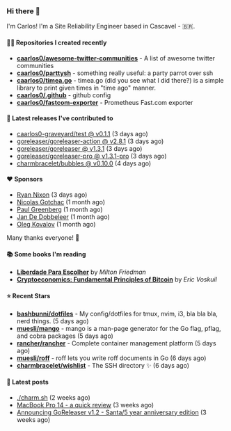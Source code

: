 ### Hi there 👋

I'm Carlos! I'm a Site Reliability Engineer based in Cascavel - 🇧🇷.

#### 👨‍💻 Repositories I created recently
- **[caarlos0/awesome-twitter-communities](https://github.com/caarlos0/awesome-twitter-communities)** - A list of awesome twitter communities
- **[caarlos0/parttysh](https://github.com/caarlos0/parttysh)** - something really useful: a party parrot over ssh
- **[caarlos0/timea.go](https://github.com/caarlos0/timea.go)** - timea.go (did you see what I did there?) is a simple library to print given times in &#34;time ago&#34; manner.
- **[caarlos0/.github](https://github.com/caarlos0/.github)** - github config
- **[caarlos0/fastcom-exporter](https://github.com/caarlos0/fastcom-exporter)** - Prometheus Fast.com exporter

#### 🚀 Latest releases I've contributed to


- [caarlos0-graveyard/test @ v0.1.1](https://github.com/caarlos0-graveyard/test/releases/tag/v0.1.1) (3 days ago)
- [goreleaser/goreleaser-action @ v2.8.1](https://github.com/goreleaser/goreleaser-action/releases/tag/v2.8.1) (3 days ago)
- [goreleaser/goreleaser @ v1.3.1](https://github.com/goreleaser/goreleaser/releases/tag/v1.3.1) (3 days ago)
- [goreleaser/goreleaser-pro @ v1.3.1-pro](https://github.com/goreleaser/goreleaser-pro/releases/tag/v1.3.1-pro) (3 days ago)
- [charmbracelet/bubbles @ v0.10.0](https://github.com/charmbracelet/bubbles/releases/tag/v0.10.0) (4 days ago)

#### ❤️ Sponsors
- [Ryan Nixon](https://github.com/taiidani) (3 days ago)
- [Nicolas Gotchac](https://github.com/ngotchac) (1 month ago)
- [Paul Greenberg](https://github.com/greenpau) (1 month ago)
- [Jan De Dobbeleer](https://github.com/JanDeDobbeleer) (1 month ago)
- [Oleg Kovalov](https://github.com/cristaloleg) (1 month ago)

Many thanks everyone! 🙏

#### 📚 Some books I'm reading
- **[Liberdade Para Escolher](https://www.goodreads.com/book/show/17238591-liberdade-para-escolher)** by _Milton Friedman_
- **[Cryptoeconomics: Fundamental Principles of Bitcoin](https://www.goodreads.com/book/show/56919322-cryptoeconomics)** by _Eric Voskuil_

#### ⭐ Recent Stars


- **[bashbunni/dotfiles](https://github.com/bashbunni/dotfiles)** - My config/dotfiles for tmux, nvim, i3, bla bla bla, nerd things.  (5 days ago)
- **[muesli/mango](https://github.com/muesli/mango)** - mango is a man-page generator for the Go flag, pflag, and cobra packages (5 days ago)
- **[rancher/rancher](https://github.com/rancher/rancher)** - Complete container management platform (5 days ago)
- **[muesli/roff](https://github.com/muesli/roff)** - roff lets you write roff documents in Go (6 days ago)
- **[charmbracelet/wishlist](https://github.com/charmbracelet/wishlist)** - The SSH directory ✨ (6 days ago)

#### 📄 Latest posts
- [./charm.sh](https://carlosbecker.com/posts/charm/) (2 weeks ago)
- [MacBook Pro 14 - a quick review](https://carlosbecker.com/posts/macbook-pro-14/) (3 weeks ago)
- [Announcing GoReleaser v1.2 - Santa/5 year anniversary edition](https://carlosbecker.com/posts/goreleaser-v1.2/) (3 weeks ago)

